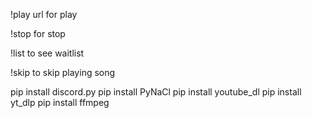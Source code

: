 !play url for play

!stop for stop

!list to see waitlist

!skip to skip playing song

pip install discord.py
pip install PyNaCl
pip install youtube_dl
pip install yt_dlp
pip install ffmpeg